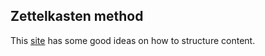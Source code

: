 
## Zettelkasten method

This [site](https://beingpax.medium.com/zettelkasten-method-with-obsidian-how-to-take-smart-notes-with-examples-cdaf348febbd) has some good ideas on how to structure content.
